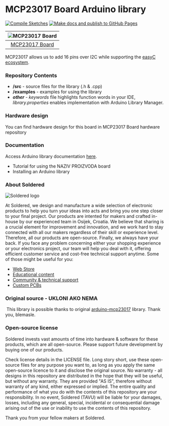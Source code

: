 # MCP23017 Board Arduino library

[![Compile Sketches](https://github.com/e-radionicacom/Soldered-MCP23017-Arduino-Library/actions/workflows/compile_test.yml/badge.svg?branch=dev)](https://github.com/e-radionicacom/Soldered-MCP23017-Arduino-Library/actions/workflows/compile_test.yml)
[![Make docs and publish to GitHub Pages](https://github.com/e-radionicacom/Soldered-MCP23017-Arduino-Library/actions/workflows/make_docs.yml/badge.svg?branch=dev)](https://github.com/e-radionicacom/Soldered-MCP23017-Arduino-Library/actions/workflows/make_docs.yml)

| ![MCP23017 Board](https://upload.wikimedia.org/wikipedia/commons/8/8f/Example_image.svg)        |
| :---------------------------------------------------------------------------------------------: |
| [MCP23017 Board](https://www.solde.red/SKU)                                                     |

MCP23017 allows us to add 16 pins over I2C while supporting the [easyC ecosystem](https://www.soldered.com/easyC). 

### Repository Contents
- **/src** - source files for the library (.h & .cpp)
- **/examples** - examples for using the library
- ***other*** - *keywords* file highlights function words in your IDE, *library.properties* enables implementation with Arduino Library Manager.

### Hardware design
You can find hardware design for this board in MCP23017 Board hardware repository

### Documentation

Access Arduino library documentation [here](https://e-radionicacom.github.io/Soldered-MCP23017-Arduino-Library/).

- Tutorial for using the NAZIV PROIZVODA board
- Installing an Arduino library

### About Soldered
![Soldered logo](https://raw.githubusercontent.com/e-radionicacom/Soldered-MCP23017-Arduino-Library/dev/extras/Logo%20horizontal-2.svg)

At Soldered, we design and manufacture a wide selection of electronic products to help you turn your ideas into acts and bring you one step closer to your final project. Our products are intented for makers and crafted in-house by our experienced team in Osijek, Croatia. We believe that sharing is a crucial element for improvement and innovation, and we work hard to stay connected with all our makers regardless of their skill or experience level. Therefore, all our products are open-source. Finally, we always have your back. If you face any problem concerning either your shopping experience or your electronics project, our team will help you deal with it, offering efficient customer service and cost-free technical support anytime. Some of those might be useful for you:

- [Web Store](https://www.soldered.com)
- [Educational content](https://learn.soldered.com)
- [Community & technical support](https://community.soldered.com)
- [Custom PCBs](https://pcb.soldered.com)

### Original source - UKLONI AKO NEMA
​
This library is possible thanks to original [arduino-mcp23017](https://github.com/blemasle/arduino-mcp23017) library. Thank you, blemasle. 

### Open-source license
Soldered invests vast amounts of time into hardware & software for these products, which are all open-source. Please support future development by buying one of our products. 

Check license details in the LICENSE file. Long story short, use these open-source files for any purpose you want to, as long as you apply the same open-source licence to it and disclose the original source. No warranty - all designs in this repository are distributed in the hope that they will be useful, but without any warranty. They are provided "AS IS", therefore without warranty of any kind, either expressed or implied. The entire quality and performance of what you do with the contents of this repository are your responsibility. In no event, Soldered (TAVU) will be liable for your damages, losses, including any general, special, incidental or consequential damage arising out of the use or inability to use the contents of this repository. 

Thank you from your fellow makers at Soldered.

